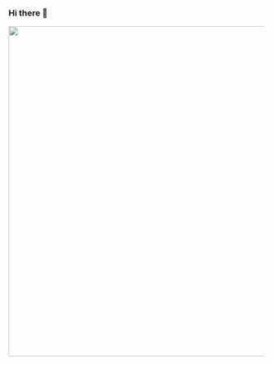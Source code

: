 ### Hi there 👋
<a href="#"><img width="650" height="650px" src="https://media.nature.com/lw800/magazine-assets/d41586-019-00653-5/d41586-019-00653-5_16459152.jpg" height="175px"/></a>
<!--
**Ben55565/Ben55565** is a ✨ _special_ ✨ repository because its `README.md` (this file) appears on your GitHub profile.

Here are some ideas to get you started:

- 🔭 I’m currently working on ...
- 🌱 I’m currently learning ...
- 👯 I’m looking to collaborate on ...
- 🤔 I’m looking for help with ...
- 💬 Ask me about ...
- 📫 How to reach me: ...
- 😄 Pronouns: ...
- ⚡ Fun fact: ...
-->

